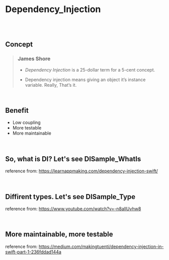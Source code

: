 # Dependency_Injection

</br>
</br>

## Concept

> ### James Shore
>
> - *Dependency Injection* is a 25-dollar term for a 5-cent concept.
>
> - Dependency injection means giving an object it’s instance variable. Really, That’s it.
>

</br>

## Benefit

- Low coupling
- More testable
- More maintainable

</br>

## So, what is DI? Let's see DISample_WhatIs

reference from: https://learnappmaking.com/dependency-injection-swift/

</br>

## Diffirent types. Let's see DISample_Type

reference from: https://www.youtube.com/watch?v=-n8allUvhw8

</br>

## More maintainable, more testable

reference from: https://medium.com/makingtuenti/dependency-injection-in-swift-part-1-236fddad144a
